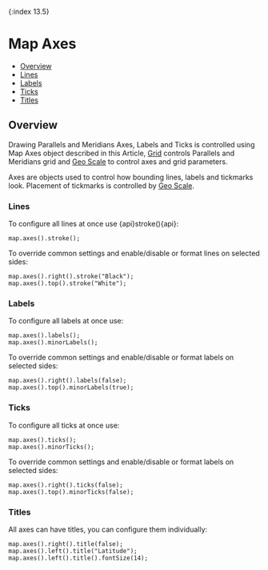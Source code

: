 {:index 13.5}
# Map Axes

* [Overview](#axes)
* [Lines](#lines)
* [Labels](#labels)
* [Ticks](#ticks)
* [Titles](#titles)

## Overview

Drawing Parallels and Meridians Axes, Labels and Ticks is controlled using Map Axes object described in this Article, [Grid](Map_Grid) controls Parallels and Meridians grid and [Geo Scale](Geo_Scale) to control axes and grid parameters.

Axes are objects used to control how bounding lines, labels and tickmarks look. Placement of tickmarks is controlled by [Geo Scale](Geo_Scale).

### Lines

To configure all lines at once use {api}stroke(){api}:

```
map.axes().stroke();
```

To override common settings and enable/disable or format lines on selected sides:

```
map.axes().right().stroke("Black");
map.axes().top().stroke("White");
```

### Labels

To configure all labels at once use:

```
map.axes().labels();
map.axes().minorLabels();
```

To override common settings and enable/disable or format labels on selected sides:

```
map.axes().right().labels(false);
map.axes().top().minorLabels(true);
```

### Ticks

To configure all ticks at once use:

```
map.axes().ticks();
map.axes().minorTicks();
```

To override common settings and enable/disable or format labels on selected sides:

```
map.axes().right().ticks(false);
map.axes().top().minorTicks(false);
```

### Titles

All axes can have titles, you can configure them individually:

```
map.axes().right().title(false);
map.axes().left().title("Latitude");
map.axes().left().title().fontSize(14);
```

